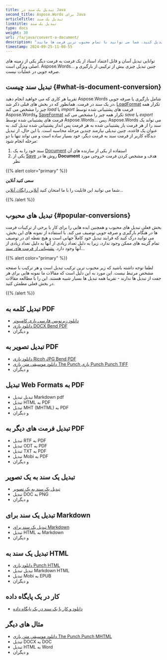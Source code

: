 ```yaml
---
title: تبدیل یک سند در Java
second_title: Aspose.Words برای Java
articleTitle: تبدیل یک سند
linktitle: تبدیل یک سند
type: docs
weight: 30
url: /fa/java/convert-a-document/
description: "به راحتی اسناد را از یک فرمت به فرمت دیگر تبدیل کنید. شما می توانید با تمام محبوب ترین فرمت ها مانند Microsoft Word فرمت هایی مانند DOCX یا DOC، فرمت های OpenDocument مانند ODT یا OTT، فرمت های وب مانند HTML یا XHTML، فرمت های متنی مانند MarkDown یا TXT و دیگران با استفاده از آنها Java..."
timestamp: 2024-09-25-11-08-55
---
```


توانایی تبدیل آسان و قابل اعتماد اسناد از یک فرمت به فرمت دیگر یکی از زمینه های اصلی ویژگی است. Aspose.Words... چنین تبدیل چیزی بیش از ترکیبی از بارگیری و صرفه جویی در عملیات نیست.

## تبدیل سند چیست {#what-is-document-conversion}

تقریبا هر کاری که می خواهید انجام دهید Aspose.Words شامل بارگیری یا صرفه جویی در یک سند در فرمت. همانطور که در بخش های قبلی ذکر شد، [LoadFormat](https://reference.aspose.com/words/java/com.aspose.words/loadformat/) تکرار همه چیز را مشخص می کند *load* یا *import* فرمت های پشتیبانی شده توسط Aspose.Wordsو [SaveFormat](https://reference.aspose.com/words/java/com.aspose.words/saveformat/) تکرار همه چیز را مشخص می کند *save* یا *export* فرمت های پشتیبانی شده توسط Aspose.Words... پس، Aspose.Words می تواند یک سند را از هر فرمت بار پشتیبانی شده به هر فرمت پس انداز پشتیبانی شده تبدیل کند. به عنوان یک قاعده، چنین تبدیلی نیازمند چندین مرحله محاسبه است. با این حال، از تبدیل دیدگاه کاربر از فرمت سند به فرمت دیگر، خود بسیار ساده است و می تواند تنها با دو مرحله انجام شود:

1. سند خود را به یک [Document](https://reference.aspose.com/words/java/com.aspose.words/document/) استفاده از یکی از سازنده های آن
1. یکی از [Save](https://reference.aspose.com/words/java/com.aspose.words/document/#save-java.lang.String-int) روش ها در **Document** هدف و مشخص کردن فرمت خروجی مورد نظر

{{% alert color="primary" %}}

**سعی کنید آنلاین**

شما می توانید این قابلیت را با ما امتحان کنید [آنلاین رایگان آنلاین](https://products.aspose.app/words/conversion)...

{{% /alert %}}

## تبدیل های محبوب {#popular-conversions}

بخش فعلی تبدیل های محبوب و همچنین ایده هایی را برای کار با برخی از ترکیبات فرمت ها در هنگام بارگیری و صرفه جویی توصیف می کند. با استفاده از نمونه های این بخش، می توانید درک کنید که فرایند تبدیل خود کاملاً جهانی است و هیچ نقطه ای در توصیف تمام گزینه های ممکن وجود ندارد، زیرا به دلیل تعداد زیادی از آنها به دلیل تعداد زیادی از آنها وجود دارد. [پشتیبانی از فرمت های سند](/words/fa/java/supported-document-formats/)...

{{% alert color="primary" %}}

لطفا توجه داشته باشید که زیر محبوب ترین ترکیب تبدیل است و هر ترکیب با صفحه مشخص مرتبط نیست. این مورد به این دلیل است که مقالات ما نمونه هایی برای هر جفت از تبدیل ها ندارند - تقریبا همه تبدیل ها بسیار شبیه هستند. این را با مطالعه مقالات در بخش فعلی مطمئن کنید.

{{% /alert %}}

<div class="row">
	<div class="col-md-6">
		<h2>تبدیل کلمه به PDF</h2>
			<ul>
				<li><a href="/words/java/convert-a-document-to-pdf/#converting-doc-or-docx-to-pdf">دانلود زیرنویس فارسی بازی کامپیوتر</a></li>
				<li><a href="/words/java/convert-a-document-to-pdf/#converting-doc-or-docx-to-pdf">دانلود بازی DOCX Bend PDF</a></li>
				<li>و دیگران</li>
			</ul>
		<h2>تبدیل تصویر به PDF</h2>
			<ul>
				<li><a href="/words/java/convert-a-document-to-pdf/#convert-an-image-to-pdf">دانلود بازی Ricoh JPG Bend PDF</a></li>
				<li><a href="/words/java/convert-a-document-to-pdf/#convert-an-image-to-pdf">دانلود موسیقی متن بازی The Punch بازی Punch Punch TIFF</a></li>
				<li>و دیگران</li>
			</ul>
		<h2>تبدیل Web Formats به PDF</h2>
			<ul>
				<li>تبدیل تبدیل Markdown pdf</li>
				<li>تبدیل HTML به PDF</li>
				<li>تبدیل MHT (MHTML) به PDF</li>
				<li>و دیگران</li>
			</ul>
		<h2>تبدیل فرمت های دیگر به PDF</h2>
			<ul>
				<li>تبدیل RTF به PDF</li>
				<li>تبدیل ODT به PDF</li>
				<li>تبدیل TXT به PDF</li>
				<li>تبدیل Mobi به PDF</li>
				<li>و دیگران</li>
			</ul>
	</div>
	<div class="col-md-6">
		<h2>تبدیل یک سند به یک تصویر</h2>
			<ul>
				<li><a href="/words/fa/java/convert-a-document-to-an-image/">تبدیل یک سند به یک تصویر</a></li>
				<li>تبدیل DOC به PNG</li>
				<li>و دیگران</li>
			</ul>
		<h2>تبدیل یک سند برای Markdown</h2>
			<ul>
				<li><a href="/words/fa/java/convert-a-document-to-markdown/">تبدیل یک سند برای Markdown</a></li>
				<li>تبدیل HTML به Markdown</li>
				<li>و دیگران</li>
			</ul>
		<h2>تبدیل یک سند به HTML</h2>
			<ul>
				<li><a href="/words/java/convert-a-document-to-html-mhtml-or-epub/#convert-a-document">دانلود بازی Punch HTML</a></li>
				<li>تبدیل تبدیل Markdown HTML</li>
				<li>تبدیل Mobi به EPUB</li>
				<li>و دیگران</li>
			</ul>
		<h2>کار در یک پایگاه داده</h2>
			<ul>
				<li><a href="/words/fa/java/serialize-and-work-with-a-document-in-a-database/">دانلود و کار با یک سند در یک پایگاه داده</a></li>
			</ul>
		<h2>مثال های دیگر</h2>
			<ul>
				<li><a href="/words/fa/java/convert-a-document-to-mhtml-and-send-it-by-email/">دانلود موسیقی متن بازی The Punch Punch MHTML</a></li>
				<li>تبدیل DOCX به DOC</li>
				<li>تبدیل HTML به Word</li>
				<li>و دیگران</li>
			</ul>
	</div>
</div>
